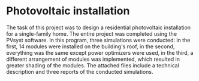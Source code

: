 # Photovoltaic installation
  The task of this project was to design a residential photovoltaic installation for a single-family home. The entire project was completed using the PVsyst software. In this program, three simulations were conducted: in the first, 14 modules were installed on the building's roof, in the second, everything was the same except power optimizers were used, in the third, a different arrangement of modules was implemented, which resulted in greater shading of the modules. The attached files include a technical description and three reports of the conducted simulations.







